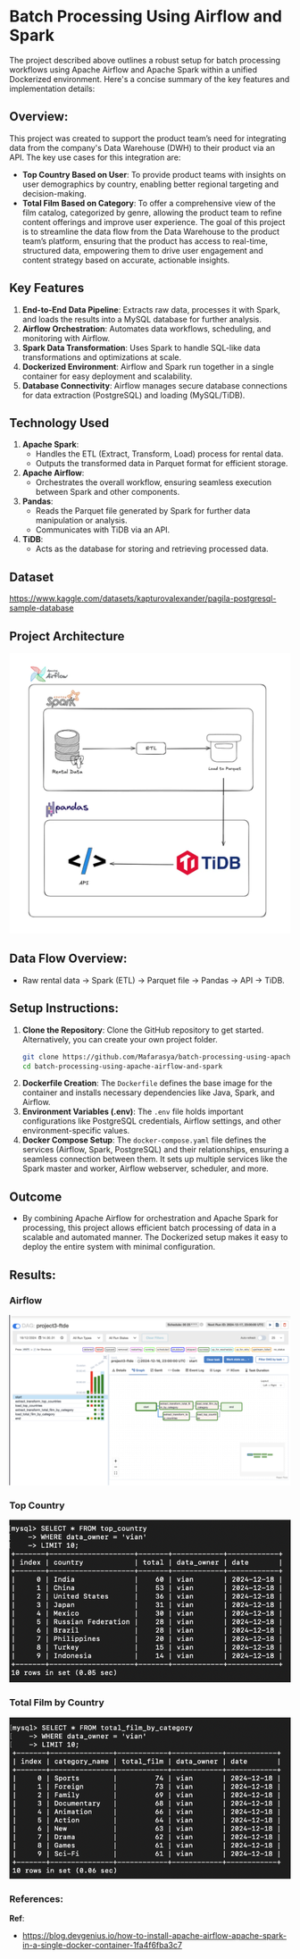 # Batch Processing Using Airflow and Spark
The project described above outlines a robust setup for batch processing workflows using Apache Airflow and Apache Spark within a unified Dockerized environment. Here's a concise summary of the key features and implementation details:

## Overview:
This project was created to support the product team’s need for integrating data from the company's Data Warehouse (DWH) to their product via an API. The key use cases for this integration are:
- **Top Country Based on User**: To provide product teams with insights on user demographics by country, enabling better regional targeting and decision-making.
- **Total Film Based on Category**: To offer a comprehensive view of the film catalog, categorized by genre, allowing the product team to refine content offerings and improve user experience.
The goal of this project is to streamline the data flow from the Data Warehouse to the product team’s platform, ensuring that the product has access to real-time, structured data, empowering them to drive user engagement and content strategy based on accurate, actionable insights.

## Key Features
1. **End-to-End Data Pipeline**: Extracts raw data, processes it with Spark, and loads the results into a MySQL database for further analysis.
2. **Airflow Orchestration**: Automates data workflows, scheduling, and monitoring with Airflow.
3. **Spark Data Transformation**: Uses Spark to handle SQL-like data transformations and optimizations at scale.
4. **Dockerized Environment**: Airflow and Spark run together in a single container for easy deployment and scalability.
5. **Database Connectivity**: Airflow manages secure database connections for data extraction (PostgreSQL) and loading (MySQL/TiDB).

## Technology Used
1. **Apache Spark**:
    - Handles the ETL (Extract, Transform, Load) process for rental data.
    - Outputs the transformed data in Parquet format for efficient storage.
2. **Apache Airflow**:
    - Orchestrates the overall workflow, ensuring seamless execution between Spark and other components.
3. **Pandas**:
    - Reads the Parquet file generated by Spark for further data manipulation or analysis.
    - Communicates with TiDB via an API.
4. **TiDB**:
    - Acts as the database for storing and retrieving processed data.

## Dataset
https://www.kaggle.com/datasets/kapturovalexander/pagila-postgresql-sample-database

## Project Architecture
![Architecture](images/architecture.png)

## Data Flow Overview:
- Raw rental data → Spark (ETL) → Parquet file → Pandas → API → TiDB.

## Setup Instructions:
1. **Clone the Repository**:
Clone the GitHub repository to get started. Alternatively, you can create your own project folder.
    ``` bash
    git clone https://github.com/Mafarasya/batch-processing-using-apache-airflow-and-spark.git
    cd batch-processing-using-apache-airflow-and-spark
    ```
2. **Dockerfile Creation**:
The `Dockerfile` defines the base image for the container and installs necessary dependencies like Java, Spark, and Airflow.
3. **Environment Variables (.env)**:
The `.env` file holds important configurations like PostgreSQL credentials, Airflow settings, and other environment-specific values.
4. **Docker Compose Setup**:
The `docker-compose.yaml` file defines the services (Airflow, Spark, PostgreSQL) and their relationships, ensuring a seamless connection between them. It sets up multiple services like the Spark master and worker, Airflow webserver, scheduler, and more.

## Outcome
- By combining Apache Airflow for orchestration and Apache Spark for processing, this project allows efficient batch processing of data in a scalable and automated manner. The Dockerized setup makes it easy to deploy the entire system with minimal configuration.

## Results:
### Airflow
![Airflow](images/airflow-results.png)
### Top Country
![Top Country](images/top_country.png)
### Total Film by Country
![Total Film by Country](images/total_film_by_country.png)

### References:
**Ref**: 
- https://blog.devgenius.io/how-to-install-apache-airflow-apache-spark-in-a-single-docker-container-1fa4f6fba3c7